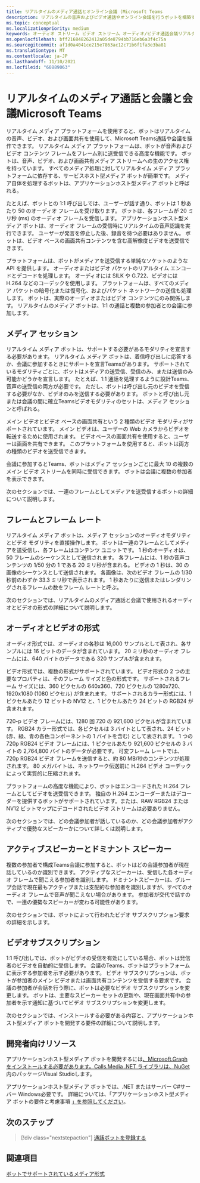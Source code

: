 ```yaml
---
title: リアルタイムのメディア通話とオンライン会議 (Microsoft Teams
description: リアルタイムの音声およびビデオ通話やオンライン会議を行うボットを構築する上での重要な概念を理解します。 メディア セッション、フレーム レート、オーディオ/ビデオ形式、および開発者リソースへの参照について説明します。
ms.topic: conceptual
ms.localizationpriority: medium
keywords: オーディオ ストリーム ビデオ ストリーム オーディオ/ビデオ通話会議リアルタイム メディア アプリケーションホスト型メディア サービスホスト型メディア
ms.openlocfilehash: bff216848262412a05de8794bb716eb6a3f4c75a
ms.sourcegitcommit: af1d0a4041ce215e7863ac12c71b6f1fa3e3ba81
ms.translationtype: MT
ms.contentlocale: ja-JP
ms.lasthandoff: 11/10/2021
ms.locfileid: "60889063"
---
```

# <a name="real-time-media-calls-and-meetings-with-microsoft-teams"></a>リアルタイムのメディア通話と会議と会議Microsoft Teams

リアルタイム メディア プラットフォームを使用すると、ボットはリアルタイムの音声、ビデオ、および画面共有を使用して、Microsoft Teams通話や会議を操作できます。 リアルタイム メディア プラットフォームは、ボットが音声およびビデオ コンテンツ フレームをフレーム別に送受信できる高度な機能です。 ボットは、音声、ビデオ、および画面共有メディア ストリームへの生のアクセス権を持っています。 すべてのメディア処理に対してリアルタイム メディア プラットフォームに依存する、サービスホスト型メディア ボットが簡単です。 メディア自体を処理するボットは、アプリケーションホスト型メディア ボットと呼ばれる。

たとえば、ボットとの 1:1 呼び出しでは、ユーザーが話す通り、ボットは 1 秒あたり 50 のオーディオ フレームを受け取ります。 ボットは、各フレームが 20 ミリ秒 (ms) のオーディオ フレームを受信します。 アプリケーションホスト型メディア ボットは、オーディオ フレームの受信時にリアルタイムの音声認識を実行できます。 ユーザーが発言を停止した後、録音を待つ必要はありません。 ボットは、ビデオ ベースの画面共有コンテンツを含む高解像度ビデオを送受信できます。

プラットフォームは、ボットがメディアを送受信する単純なソケットのような API を提供します。 オーディオまたはビデオ パケットのリアルタイム エンコードとデコードを処理します。 オーディオには SILK や G.722、ビデオには H.264 などのコーデックを使用します。 プラットフォームは、すべてのメディア パケットの暗号化または復号化、およびパケット ネットワークの送信も処理します。 ボットは、実際のオーディオまたはビデオ コンテンツにのみ関係します。 リアルタイムのメディア ボットは、1:1 の通話と複数の参加者との会議に参加します。

## <a name="media-session"></a>メディア セッション

リアルタイム メディア ボットは、サポートする必要があるモダリティを宣言する必要があります。 リアルタイム メディア ボットは、着信呼び出しに応答するか、会議に参加するときにサポートを宣言Teamsがあります。 サポートされているモダリティごとに、ボットはメディアの送受信、受信のみ、または送信のみ可能かどうかを宣言します。 たとえば、1:1 通話を処理するように設計Teams、音声の送受信の両方が必要です。 ただし、ボットは呼び出し元のビデオを受信する必要がなか、ビデオのみを送信する必要があります。 ボットと呼び出し元または会議の間に確立Teamsビデオモダリティのセットは、メディア セッションと呼ばれる。

メイン ビデオとビデオ ベースの画面共有という 2 種類のビデオ モダリティがサポートされています。 メイン ビデオは、ユーザーの Web カメラからビデオを転送するために使用されます。 ビデオベースの画面共有を使用すると、ユーザーは画面を共有できます。 このプラットフォームを使用すると、ボットは両方の種類のビデオを送受信できます。

会議に参加するとTeams、ボットはメディア セッションごとに最大 10 の複数のメイン ビデオ ストリームを同時に受信できます。 ボットは会議に複数の参加者を表示できます。

次のセクションでは、一連のフレームとしてメディアを送受信するボットの詳細について説明します。

## <a name="frames-and-frame-rate"></a>フレームとフレーム レート

リアルタイム メディア ボットは、メディア セッションのオーディオモダリティとビデオ モダリティを直接操作します。 ボットは一連のフレームとしてメディアを送受信し、各フレームはコンテンツ ユニットです。 1 秒のオーディオは、50 フレームのシーケンスとして送信されます。 各フレームには、1 秒の音声コンテンツの 1/50 分の 1 である 20 ミリ秒が含まれる。 ビデオの 1 秒は、30 の画像のシーケンスとして送信されます。 各画像は、次のビデオ フレームの 1/30 秒前のわずか 33.3 ミリ秒で表示されます。 1 秒あたりに送信またはレンダリングされるフレームの数をフレーム レートと呼ぶ。

次のセクションでは、リアルタイムのメディア通話と会議で使用されるオーディオとビデオの形式の詳細について説明します。

## <a name="audio-and-video-format"></a>オーディオとビデオの形式

オーディオ形式では、オーディオの各秒は 16,000 サンプルとして表され、各サンプルには 16 ビットのデータが含まれています。 20 ミリ秒のオーディオ フレームには、640 バイトのデータである 320 サンプルが含まれます。

ビデオ形式では、複数の形式がサポートされています。 ビデオ形式の 2 つの主要なプロパティは、そのフレーム サイズと色の形式です。 サポートされるフレーム サイズには、360 ピクセルの 640x360、720 ピクセルの 1280x720、1920x1080 (1080 ピクセル) が含まれます。 サポートされるカラー形式には、1 ピクセルあたり 12 ビットの NV12 と、1 ピクセルあたり 24 ビットの RGB24 が含まれます。

720-p ビデオ フレームには、1280 回 720 の 921,600 ピクセルが含まれています。 RGB24 カラー形式では、各ピクセルは 3 バイトとして表され、24 ビット (赤、緑、青の各色コンポーネントの 1 バイトを含む) として表されます。 1 つの 720p RGB24 ビデオ フレームには、1 ピクセルあたり 921,600 ピクセルの 3 バイトの 2,764,800 バイトのデータが必要です。 可変フレーム レートでは、720p RGB24 ビデオ フレームを送信すると、約 80 MB/秒のコンテンツが処理されます。 80 メガバイトは、ネットワーク伝送前に H.264 ビデオ コーデックによって実質的に圧縮されます。

プラットフォームの高度な機能により、ボットはエンコードされた H.264 フレームとしてビデオを送受信できます。 独自の H.264 エンコーダーまたはデコーダーを提供するボットがサポートされています。または、RAW RGB24 または NV12 ビットマップにデコードされたビデオ ストリームは必要ありません。

次のセクションでは、どの会議参加者が話しているのか、どの会議参加者がアクティブで優勢なスピーカーかについて詳しくは説明します。

## <a name="active-and-dominant-speakers"></a>アクティブスピーカーとドミナント スピーカー

複数の参加者で構成Teams会議に参加すると、ボットはどの会議参加者が現在話しているのか識別できます。 アクティブなスピーカーは、受信した各オーディオ フレームで聞こえる参加者を識別します。 ドミナントスピーカーは、グループ会話で現在最もアクティブまたは支配的な参加者を識別しますが、すべてのオーディオ フレームで音声が聞こえない場合があります。 参加者が交代で話すので、一連の優勢なスピーカーが変わる可能性があります。

次のセクションでは、ボットによって行われたビデオ サブスクリプション要求の詳細を示します。

## <a name="video-subscription"></a>ビデオサブスクリプション

1:1 呼び出しでは、ボットがビデオの受信を有効にしている場合、ボットは発信者のビデオを自動的に受信します。 会議のTeams、ボットはプラットフォームに表示する参加者を示す必要があります。 ビデオ サブスクリプションは、ボットが参加者のメイン ビデオまたは画面共有コンテンツを受信する要求です。 会議の参加者が会話を行う際に、ボットは必要なビデオ サブスクリプションを変更します。 ボットは、主要なスピーカー セットの更新や、現在画面共有中の参加者を示す通知に基づいてビデオ サブスクリプションを変更します。

次のセクションでは、インストールする必要がある内容と、アプリケーションホスト型メディア ボットを開発する要件の詳細について説明します。

## <a name="developer-resources"></a>開発者向けリソース

アプリケーションホスト型メディア ボットを開発するには[、Microsoft.Graph をインストールする必要があります。Calls.Media .NET ライブラリは、NuGet](https://www.nuget.org/packages/Microsoft.Graph.Communications.Calls.Media/)内のパッケージVisual Studioします。

アプリケーションホスト型メディア ボットでは、.NET またはサーバー C#サーバー Windows必要です。 詳細については、「アプリケーションホスト型メディア ボットの要件と考慮事項 [」を参照してください](requirements-considerations-application-hosted-media-bots.md#c-or-net-and-windows-server-for-development)。

## <a name="next-step"></a>次のステップ

> [!div class="nextstepaction"]
> [通話ボットを登録する](~/bots/calls-and-meetings/registering-calling-bot.md)

## <a name="see-also"></a>関連項目

[ボットでサポートされているメディア形式](~/resources/media-formats.md)
